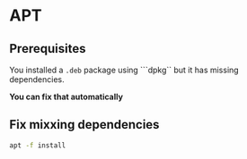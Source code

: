 # APT

## Prerequisites

You installed a ```.deb``` package using ```dpkg`` but it has missing dependencies.

**You can fix that automatically**

## Fix mixxing dependencies

```bash
apt -f install
```
